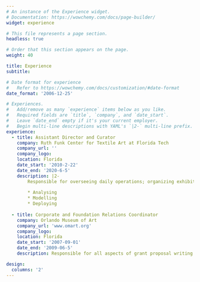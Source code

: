 ```yaml
---
# An instance of the Experience widget.
# Documentation: https://wowchemy.com/docs/page-builder/
widget: experience

# This file represents a page section.
headless: true

# Order that this section appears on the page.
weight: 40

title: Experience
subtitle:

# Date format for experience
#   Refer to https://wowchemy.com/docs/customization/#date-format
date_format: '2006-12-25'

# Experiences.
#   Add/remove as many `experience` items below as you like.
#   Required fields are `title`, `company`, and `date_start`.
#   Leave `date_end` empty if it's your current employer.
#   Begin multi-line descriptions with YAML's `|2-` multi-line prefix.
experience:
  - title: Assistant Director and Curator
    company: Ruth Funk Center for Textile Art at Florida Tech
    company_url: ''
    company_logo: 
    location: Florida
    date_start: '2010-2-22'
    date_end: '2020-6-5'
    description: |2-
        Responsible for overseeing daily operations; organizing exhibitions and exhibition-related programs; and working with other university units and public organizations to promote collaborative, interdisciplinary projects. 
        
        * Analysing
        * Modelling
        * Deploying
        
  - title: Corporate and Foundation Relations Coordinator
    company: Orlando Museum of Art
    company_url: 'www.omart.org'
    company_logo: 
    location: Florida
    date_start: '2007-09-01'
    date_end: '2009-06-5'
    description: Responsible for all aspects of grant proposal writing and reporting, managed corporate sponsorship and recognition, and managed donor bequests and other aspects of the museum’s planned giving program.

design:
  columns: '2'
---
```

